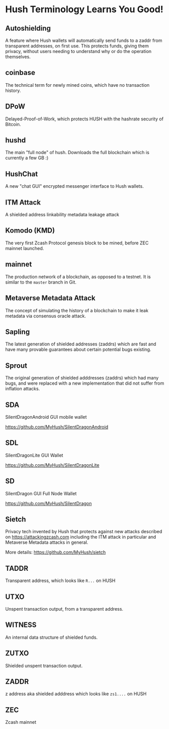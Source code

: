 # Hush Terminology Learns You Good!

## Autoshielding

A feature where Hush wallets will automatically send funds to a zaddr from transparent addresses, on first use.
This protects funds, giving them privacy, without users needing to understand why or do the operation themselves.

## coinbase

The technical term for newly mined coins, which have no transaction history.

## DPoW

Delayed-Proof-of-Work, which protects HUSH with the hashrate security of Bitcoin.

## hushd

The main "full node" of hush. Downloads the full blockchain which is currently a few GB :)

## HushChat

A new "chat GUI" encrypted messenger interface to Hush wallets.

## ITM Attack

A shielded address linkability metadata leakage attack

## Komodo (KMD)

The very first Zcash Protocol genesis block to be mined, before ZEC mainnet launched.

## mainnet

The production network of a blockchain, as opposed to a testnet. It is similar to the `master` branch in Git.

## Metaverse Metadata Attack

The concept of simulating the history of a blockchain to make it leak metadata via
consensus oracle attack.

## Sapling

The latest generation of shielded addresses (zaddrs) which are fast and have many provable guarantees about certain potential bugs existing.

## Sprout

The original generation of shielded adddresses (zaddrs) which had many bugs, and were replaced with a new implementation that did not suffer
from inflation attacks.


## SDA

SilentDragonAndroid GUI mobile wallet

https://github.com/MyHush/SilentDragonAndroid

## SDL

SilentDragonLite GUI Wallet

https://github.com/MyHush/SilentDragonLite

## SD

SilentDragon GUI Full Node Wallet

https://github.com/MyHush/SilentDragon

## Sietch

Privacy tech invented by Hush that protects against new attacks described on https://attackingzcash.com
including the ITM attack in particular and Metaverse Metadata attacks in general.

More details: https://github.com/MyHush/sietch


## TADDR

Transparent address, which looks like `R...` on HUSH

## UTXO

Unspent transaction output, from a transparent address.

## WITNESS

An internal data structure of shielded funds.

## ZUTXO

Shielded unspent transaction output.

## ZADDR

z address aka shielded adddress which looks like `zs1....` on HUSH

## ZEC

Zcash mainnet 
